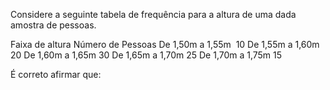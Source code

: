Considere a seguinte tabela de frequência para a altura de uma dada amostra de pessoas.

Faixa de altura	  Número de Pessoas
De 1,50m a 1,55m 	10
De 1,55m a 1,60m	20
De 1,60m a 1,65m	30
De 1,65m a 1,70m 	25
De 1,70m a 1,75m	15

É correto afirmar que: 


